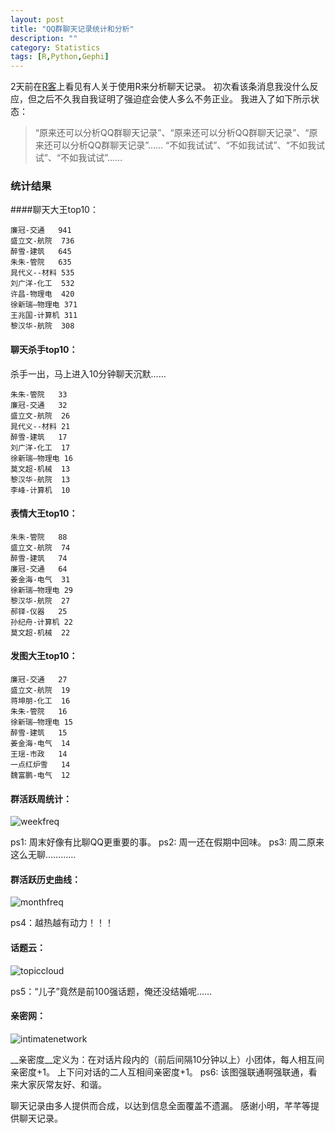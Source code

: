 ```yaml
---
layout: post
title: "QQ群聊天记录统计和分析"
description: ""
category: Statistics
tags: [R,Python,Gephi]
---
```



2天前在[R客](http://shaw.blogcn.com/articles/qqgroup.html)上看见有人关于使用R来分析聊天记录。
初次看该条消息我没什么反应，但之后不久我自我证明了强迫症会使人多么不务正业。
我进入了如下所示状态：

>“原来还可以分析QQ群聊天记录”、“原来还可以分析QQ群聊天记录”、“原来还可以分析QQ群聊天记录”……
>“不如我试试”、“不如我试试”、“不如我试试”、“不如我试试”……


### 统计结果
####聊天大王top10：

	廉冠-交通	941
	盛立文-航院	736
	醉雪-建筑	645
	朱朱-管院	635
	晁代义--材料	535
	刘广洋-化工	532
	许昌-物理电	420
	徐新瑞—物理电	371
	王兆国-计算机	311
	黎汉华-航院	308
	
#### 聊天杀手top10：
杀手一出，马上进入10分钟聊天沉默……

	朱朱-管院	33
	廉冠-交通	32
	盛立文-航院	26
	晁代义--材料	21
	醉雪-建筑	17
	刘广洋-化工	17
	徐新瑞—物理电	16
	莫文超-机械	13
	黎汉华-航院	13
	李峰-计算机	10

#### 表情大王top10：

	朱朱-管院	88
	盛立文-航院	74
	醉雪-建筑	74
	廉冠-交通	64
	姜金海-电气	31
	徐新瑞—物理电	29
	黎汉华-航院	27
	郝铎-仪器	25
	孙纪舟-计算机	22
	莫文超-机械	22

#### 发图大王top10：

	廉冠-交通	27
	盛立文-航院	19
	蒋坤朋-化工	16
	朱朱-管院	16
	徐新瑞—物理电	15
	醉雪-建筑	15
	姜金海-电气	14
	王瑶-市政	14
	一点红炉雪	14
	魏富鹏-电气	12
	
#### 群活跃周统计：

![weekfreq](https://2s4fuw.blu.livefilestore.com/y2pA-MKPsKp56vROdF6j1Sj0_Sry2YEz9yib5IZ_Y6pU3PRkaKItjMONofWnYpi3_P0H4RzIXggAbvXFVmPQUCjEFJXu9oSJhoyYKIkIaOVfNBvfhez9Pvt6fJnN1M1Vr4H/weekfreq.png)

ps1: 周末好像有比聊QQ更重要的事。
ps2: 周一还在假期中回味。
ps3: 周二原来这么无聊…………



#### 群活跃历史曲线：

![monthfreq](https://2s6erg.blu.livefilestore.com/y2pHu-DYDHdqGuJhBS_xIuWESfbLX2r-0Zj6Y8iOYzyhz8hri1hmm0nfV2Mc9EGn-mjcUv4a01Ua8Xs11vvHKRILGB7jlNUuMC4AnUu_pu1FetwFuOXTXf-wz0qJ1g3wqQS/%E6%97%B6%E9%97%B4%E9%A2%91%E6%95%B0.png)

ps4：越热越有动力！！！

#### 话题云：

![topiccloud](https://2s6zgw.blu.livefilestore.com/y2pWd1aKq7vs_n3Cfaj04s8Xxew_WzZ2tdqOoLHnqcGxeNLci4GpcKFNjtUJS6O02oRmSyJAvhONwpKWgCXUv7EsCz8ekEhJzSSU4PWFxx2sgDM2tT-kqt2EqAEIVnhwp3C/Rplot.png)

ps5：“儿子”竟然是前100强话题，俺还没结婚呢……

#### 亲密网：

![intimatenetwork](https://2s7ppg.blu.livefilestore.com/y2p6uHkFu9vNNsowvN99Z5WExOKac-2GaB76kEmcIdg6aSN5yNAfC0sFzD-biaDMxSrHTfR2ScEJNt81PTKDwQb3kovFmnJXKyPj9AFvpGqvQRS0ZmJadVds5A5PWfOlaoi/community.jpg)

__亲密度__定义为：在对话片段内的（前后间隔10分钟以上）小团体，每人相互间亲密度+1。
上下问对话的二人互相间亲密度+1。
ps6: 该图强联通啊强联通，看来大家灰常友好、和谐。


聊天记录由多人提供而合成，以达到信息全面覆盖不遗漏。
感谢小明，芊芊等提供聊天记录。


